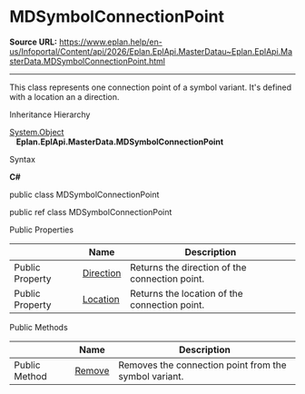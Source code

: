 # MDSymbolConnectionPoint

**Source URL:** https://www.eplan.help/en-us/Infoportal/Content/api/2026/Eplan.EplApi.MasterDatau~Eplan.EplApi.MasterData.MDSymbolConnectionPoint.html

---

This class represents one connection point of a symbol variant. It's defined with a location an a direction.

Inheritance Hierarchy

[System.Object](#)  
   **Eplan.EplApi.MasterData.MDSymbolConnectionPoint**

Syntax

**C#**



public class MDSymbolConnectionPoint

public ref class MDSymbolConnectionPoint

Public Properties

|  | Name | Description |
| --- | --- | --- |
| Public Property | [Direction](Eplan.EplApi.MasterDatau~Eplan.EplApi.MasterData.MDSymbolConnectionPoint~Direction.html) | Returns the direction of the connection point. |
| Public Property | [Location](Eplan.EplApi.MasterDatau~Eplan.EplApi.MasterData.MDSymbolConnectionPoint~Location.html) | Returns the location of the connection point. |



Public Methods

|  | Name | Description |
| --- | --- | --- |
| Public Method | [Remove](Eplan.EplApi.MasterDatau~Eplan.EplApi.MasterData.MDSymbolConnectionPoint~Remove.html) | Removes the connection point from the symbol variant. |


